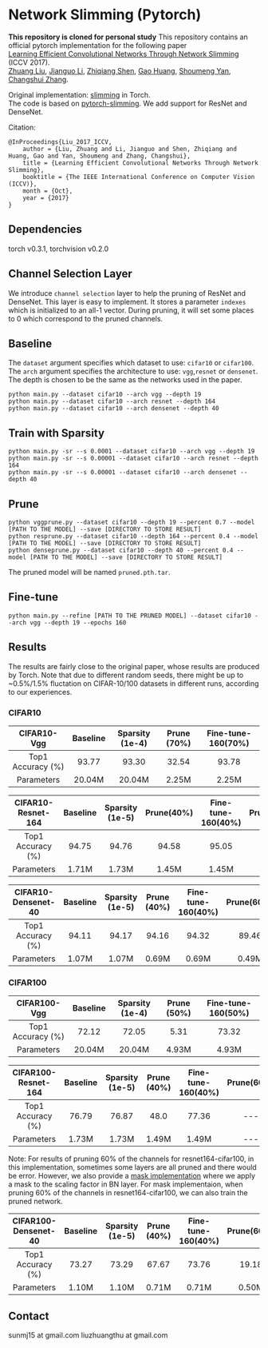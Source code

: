 # Network Slimming (Pytorch)

**This repository is cloned for personal study**
This repository contains an official pytorch implementation for the following paper  
[Learning Efficient Convolutional Networks Through Network Slimming](http://openaccess.thecvf.com/content_iccv_2017/html/Liu_Learning_Efficient_Convolutional_ICCV_2017_paper.html) (ICCV 2017).  
[Zhuang Liu](https://liuzhuang13.github.io/), [Jianguo Li](https://sites.google.com/site/leeplus/), [Zhiqiang Shen](http://zhiqiangshen.com/), [Gao Huang](http://www.cs.cornell.edu/~gaohuang/), [Shoumeng Yan](https://scholar.google.com/citations?user=f0BtDUQAAAAJ&hl=en), [Changshui Zhang](http://bigeye.au.tsinghua.edu.cn/english/Introduction.html).  

Original implementation: [slimming](https://github.com/liuzhuang13/slimming) in Torch.    
The code is based on [pytorch-slimming](https://github.com/foolwood/pytorch-slimming). We add support for ResNet and DenseNet.  

Citation:
```
@InProceedings{Liu_2017_ICCV,
    author = {Liu, Zhuang and Li, Jianguo and Shen, Zhiqiang and Huang, Gao and Yan, Shoumeng and Zhang, Changshui},
    title = {Learning Efficient Convolutional Networks Through Network Slimming},
    booktitle = {The IEEE International Conference on Computer Vision (ICCV)},
    month = {Oct},
    year = {2017}
}
```


## Dependencies
torch v0.3.1, torchvision v0.2.0

## Channel Selection Layer
We introduce `channel selection` layer to help the  pruning of ResNet and DenseNet. This layer is easy to implement. It stores a parameter `indexes` which is initialized to an all-1 vector. During pruning, it will set some places to 0 which correspond to the pruned channels.

## Baseline 

The `dataset` argument specifies which dataset to use: `cifar10` or `cifar100`. The `arch` argument specifies the architecture to use: `vgg`,`resnet` or
`densenet`. The depth is chosen to be the same as the networks used in the paper.
```shell
python main.py --dataset cifar10 --arch vgg --depth 19
python main.py --dataset cifar10 --arch resnet --depth 164
python main.py --dataset cifar10 --arch densenet --depth 40
```

## Train with Sparsity

```shell
python main.py -sr --s 0.0001 --dataset cifar10 --arch vgg --depth 19
python main.py -sr --s 0.00001 --dataset cifar10 --arch resnet --depth 164
python main.py -sr --s 0.00001 --dataset cifar10 --arch densenet --depth 40
```

## Prune

```shell
python vggprune.py --dataset cifar10 --depth 19 --percent 0.7 --model [PATH TO THE MODEL] --save [DIRECTORY TO STORE RESULT]
python resprune.py --dataset cifar10 --depth 164 --percent 0.4 --model [PATH TO THE MODEL] --save [DIRECTORY TO STORE RESULT]
python denseprune.py --dataset cifar10 --depth 40 --percent 0.4 --model [PATH TO THE MODEL] --save [DIRECTORY TO STORE RESULT]
```
The pruned model will be named `pruned.pth.tar`.

## Fine-tune

```shell
python main.py --refine [PATH TO THE PRUNED MODEL] --dataset cifar10 --arch vgg --depth 19 --epochs 160
```

## Results

The results are fairly close to the original paper, whose results are produced by Torch. Note that due to different random seeds, there might be up to ~0.5%/1.5% fluctation on CIFAR-10/100 datasets in different runs, according to our experiences.
### CIFAR10
|  CIFAR10-Vgg  | Baseline |  Sparsity (1e-4) | Prune (70%) | Fine-tune-160(70%) |
| :---------------: | :------: | :--------------------------: | :-----------------: | :-------------------: |
| Top1 Accuracy (%) |  93.77   |            93.30            |        32.54        |         93.78         |
|    Parameters     |  20.04M  |            20.04M            |        2.25M        |         2.25M         |

|  CIFAR10-Resnet-164  | Baseline |    Sparsity (1e-5) | Prune(40%) | Fine-tune-160(40%) |   Prune(60%)     |  Fine-tune-160(60%)       |
| :---------------: | :------: | :--------------------------: | :-----------------: | :-------------------: |  :----------------:| :--------------------:|
| Top1 Accuracy (%) |  94.75   |            94.76             |        94.58       |         95.05         |      47.73       |     93.81     |
|    Parameters     |  1.71M  |             1.73M            |        1.45M        |         1.45M         |      1.12M          |   1.12M           |

|  CIFAR10-Densenet-40  | Baseline |  Sparsity (1e-5) | Prune (40%) | Fine-tune-160(40%) |       Prune(60%)   | Fine-tune-160(60%) |
| :---------------: | :------: | :--------------------------: | :-----------------: | :-------------------: | :--------------------: | :-----------------:|
| Top1 Accuracy (%) |  94.11   |           94.17             |        94.16       |         94.32         |      89.46       |     94.22     |
|    Parameters     |  1.07M  |            1.07M            |        0.69M       |         0.69M         |       0.49M      |    0.49M     |

### CIFAR100
|  CIFAR100-Vgg  | Baseline |   Sparsity (1e-4) | Prune (50%) | Fine-tune-160(50%) |
| :---------------: | :------: | :--------------------------: | :-----------------: | :-------------------: |
| Top1 Accuracy (%) |   72.12   |            72.05             |         5.31        |         73.32         |
|    Parameters     |  20.04M  |            20.04M            |        4.93M        |         4.93M         |

|  CIFAR100-Resnet-164  | Baseline |   Sparsity (1e-5) | Prune (40%) | Fine-tune-160(40%) |    Prune(60%)  | Fine-tune-160(60%) |
| :---------------: | :------: | :--------------------------: | :-----------------: | :-------------------: |:--------------------: | :-----------------:|
| Top1 Accuracy (%) |  76.79   |            76.87             |        48.0        |         77.36        |  ---       |     ---     |
|    Parameters     |  1.73M  |            1.73M            |        1.49M        |         1.49M         |---       |     ---     |

Note: For results of pruning 60% of the channels for resnet164-cifar100, in this implementation, sometimes some layers are all pruned and there would be error. However, we also provide a [mask implementation](https://github.com/Eric-mingjie/network-slimming/tree/master/mask-impl) where we apply a mask to the scaling factor in BN layer. For mask implementaion, when pruning 60% of the channels in resnet164-cifar100, we can also train the pruned network.

|  CIFAR100-Densenet-40  | Baseline |    Sparsity (1e-5) | Prune (40%) | Fine-tune-160(40%) | Prune(60%)  | Fine-tune-160(60%) |
| :---------------: | :------: | :--------------------------: | :-----------------: | :-------------------: |:--------------------: | :-----------------:|
| Top1 Accuracy (%) |  73.27   |          73.29            |        67.67        |         73.76         |   19.18       |     73.19     |
|    Parameters     |  1.10M  |            1.10M            |        0.71M        |         0.71M         |  0.50M       |     0.50M    |

## Contact
sunmj15 at gmail.com 
liuzhuangthu at gmail.com  
